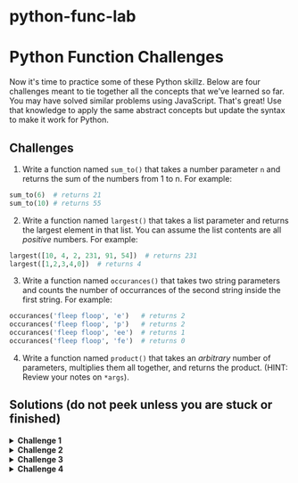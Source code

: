 # python-func-lab
# Python Function Challenges

Now it's time to practice some of these Python skillz. Below are four challenges meant to tie together all the concepts that we've learned so far. You may have solved similar problems using JavaScript. That's great! Use that knowledge to apply the same abstract concepts but update the syntax to make it work for Python.

## Challenges

1. Write a function named `sum_to()` that takes a number parameter `n` and returns the sum of the numbers from 1 to n. For example:

```python
sum_to(6)  # returns 21
sum_to(10) # returns 55
```

2. Write a function named `largest()` that takes a list parameter and returns the largest element in that list. You can assume the list contents are all *positive* numbers. For example:

```python
largest([10, 4, 2, 231, 91, 54])  # returns 231
largest([1,2,3,4,0])  # returns 4
```

3. Write a function named `occurances()` that takes two string parameters and counts the number of occurrances of the second string inside the first string. For example:

```python
occurances('fleep floop', 'e')   # returns 2
occurances('fleep floop', 'p')   # returns 2
occurances('fleep floop', 'ee')  # returns 1
occurances('fleep floop', 'fe')  # returns 0
```

4. Write a function named `product()` that takes an *arbitrary* number of parameters, multiplies them all together, and returns the product. (HINT: Review your notes on `*args`).

## Solutions (do not peek unless you are stuck or finished)

<details>
  <summary><strong>Challenge 1</strong></summary>

  ```python
  def sum_to(num):
    sum = 0
    for i in range(num + 1):
      sum += i
    return sum
  ```
</details>

<details>
  <summary><strong>Challenge 2</strong></summary>

  ```python
  def largest(ls):
    largest = 0
    for num in ls:
      if num > largest:
        largest = num
    return largest
  ```
</details>

<details>
  <summary><strong>Challenge 3</strong></summary>

  ```python
  def occurances(string, substr):
    mismatch = False
    count = 0
    # Check to see if the substr exists in the string at all
    if substr in string:
      # If it does, start looking through the string
      for i in range( len(string) ):
        # If the string character matches the first char in substr...
        if string[i] == substr[0]:
          # Loop through substr to see if the rest of the chars match
          for j in range( len(substr) ):
            if substr[j] != string[i + j]:
              # If they ever don't match along rhe lengtrh of the substr, then mark a mismatch
              mismatch = True
              break;
          # If there were no mismatches, we can up the occurance count by 1
          if not mismatch:
            count += 1
    # Finally return the count
    return count
  ```
</details>

<details>
  <summary><strong>Challenge 4</strong></summary>

  ```python
  def product(*args):
    product = 1
    for arg in args:
      product *= arg
    return product
  ```
</details>